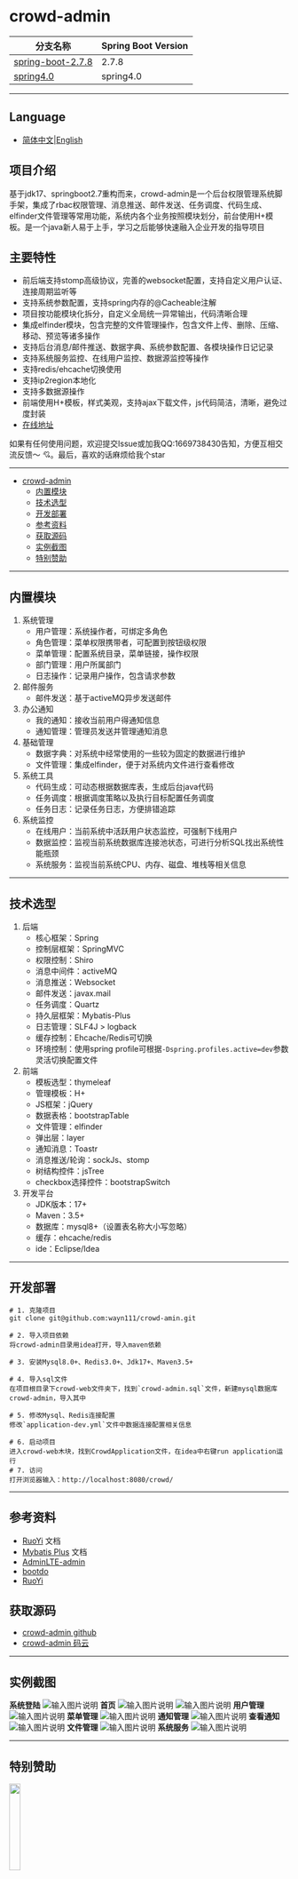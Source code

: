 # crowd-admin

| 分支名称                                                    | Spring Boot Version |
| ------------------------------------------------------------ | ------------------- |
| [spring-boot-2.7.8](https://github.com/wayn111/crowd-admin) | 2.7.8      |
| [spring4.0](https://github.com/wayn111/crowd-admin/tree/spring4.0) | spring4.0

---

## Language

- [简体中文](README.md)|[English](README_en.md)

## 项目介绍

基于jdk17、springboot2.7重构而来，crowd-admin是一个后台权限管理系统脚手架，集成了rbac权限管理、消息推送、邮件发送、任务调度、代码生成、elfinder文件管理等常用功能，系统内各个业务按照模块划分，前台使用H+模板。是一个java新人易于上手，学习之后能够快速融入企业开发的指导项目

## 主要特性

- 前后端支持stomp高级协议，完善的websocket配置，支持自定义用户认证、连接周期监听等
- 支持系统参数配置，支持spring内存的@Cacheable注解
- 项目按功能模块化拆分，自定义全局统一异常输出，代码清晰合理
- 集成elfinder模块，包含完整的文件管理操作，包含文件上传、删除、压缩、移动、预览等诸多操作
- 支持后台消息/邮件推送、数据字典、系统参数配置、各模块操作日记记录
- 支持系统服务监控、在线用户监控、数据源监控等操作
- 支持redis/ehcache切换使用
- 支持ip2region本地化
- 支持多数据源操作
- 前端使用H+模板，样式美观，支持ajax下载文件，js代码简洁，清晰，避免过度封装
- [在线地址](http://121.4.124.33/crowd/)

如果有任何使用问题，欢迎提交Issue或加我QQ:1669738430告知，方便互相交流反馈～ 💘。最后，喜欢的话麻烦给我个star

---

- [crowd-admin](#crowd-admin)
  - [内置模块](#内置模块)
  - [技术选型](#技术选型)
  - [开发部署](#开发部署)
  - [参考资料](#参考资料)
  - [获取源码](#获取源码)
  - [实例截图](#实例截图)
  - [特别赞助](#特别赞助)

---

## 内置模块

1. 系统管理
    - 用户管理：系统操作者，可绑定多角色
    - 角色管理：菜单权限携带者，可配置到按钮级权限
    - 菜单管理：配置系统目录，菜单链接，操作权限
    - 部门管理：用户所属部门
    - 日志操作：记录用户操作，包含请求参数
2. 邮件服务
    - 邮件发送：基于activeMQ异步发送邮件
3. 办公通知
    - 我的通知：接收当前用户得通知信息
    - 通知管理：管理员发送并管理通知消息
4. 基础管理
    - 数据字典：对系统中经常使用的一些较为固定的数据进行维护
    - 文件管理：集成elfinder，便于对系统内文件进行查看修改
5. 系统工具
    - 代码生成：可动态根据数据库表，生成后台java代码
    - 任务调度：根据调度策略以及执行目标配置任务调度
    - 任务日志：记录任务日志，方便排错追踪
6. 系统监控
    - 在线用户：当前系统中活跃用户状态监控，可强制下线用户
    - 数据监控：监视当前系统数据库连接池状态，可进行分析SQL找出系统性能瓶颈
    - 系统服务：监视当前系统CPU、内存、磁盘、堆栈等相关信息

---

## 技术选型

1. 后端
    - 核心框架：Spring
    - 控制层框架：SpringMVC
    - 权限控制：Shiro
    - 消息中间件：activeMQ
    - 消息推送：Websocket
    - 邮件发送：javax.mail
    - 任务调度：Quartz
    - 持久层框架：Mybatis-Plus
    - 日志管理：SLF4J > logback
    - 缓存控制：Ehcache/Redis可切换
    - 环境控制：使用spring profile可根据`-Dspring.profiles.active=dev`参数灵活切换配置文件
2. 前端
    - 模板选型：thymeleaf
    - 管理模板：H+
    - JS框架：jQuery
    - 数据表格：bootstrapTable
    - 文件管理：elfinder
    - 弹出层：layer
    - 通知消息：Toastr
    - 消息推送/轮询：sockJs、stomp
    - 树结构控件：jsTree
    - checkbox选择控件：bootstrapSwitch
3. 开发平台
    - JDK版本：17+
    - Maven：3.5+
    - 数据库：mysql8+（设置表名称大小写忽略）
    - 缓存：ehcache/redis
    - ide：Eclipse/Idea

---

## 开发部署

```
# 1. 克隆项目
git clone git@github.com:wayn111/crowd-amin.git

# 2. 导入项目依赖
将crowd-admin目录用idea打开，导入maven依赖

# 3. 安装Mysql8.0+、Redis3.0+、Jdk17+、Maven3.5+

# 4. 导入sql文件
在项目根目录下crowd-web文件夹下，找到`crowd-admin.sql`文件，新建mysql数据库crowd-admin，导入其中

# 5. 修改Mysql、Redis连接配置
修改`application-dev.yml`文件中数据连接配置相关信息

# 6. 启动项目
进入crowd-web木块，找到CrowdApplication文件，在idea中右键run application运行
# 7. 访问
打开浏览器输入：http://localhost:8080/crowd/
```
---

## 参考资料

- [RuoYi](http://doc.ruoyi.vip/) 文档
- [Mybatis Plus](https://mp.baomidou.com/guide) 文档
- [AdminLTE-admin](https://gitee.com/zhougaojun/KangarooAdmin/tree/master)
- [bootdo](https://gitee.com/lcg0124/bootdo)
- [RuoYi](https://gitee.com/y_project/RuoYi)


## 获取源码

- [crowd-admin github](https://github.com/wayn111/crowd-admin)
- [crowd-admin 码云](https://gitee.com/wayn111/crowdfounding)

---

## 实例截图

__系统登陆__
![输入图片说明](./crowd-web/crowd-img/系统登陆.png "系统登陆.png")
__首页__
![输入图片说明](./crowd-web/crowd-img/首页1.png "首页1.png")
![输入图片说明](./crowd-web/crowd-img/首页2.png "首页2.png")
__用户管理__
![输入图片说明](./crowd-web/crowd-img/用户管理.png "用户管理.png")
__菜单管理__
![输入图片说明](./crowd-web/crowd-img/菜单管理.png "菜单管理.png")
__通知管理__
![输入图片说明](./crowd-web/crowd-img/通知管理.png "通知管理.png")
__查看通知__
![输入图片说明](./crowd-web/crowd-img/查看通知.png "查看通知.png")
__文件管理__
![输入图片说明](./crowd-web/crowd-img/文件管理.png "文件管理.png")
__系统服务__
![输入图片说明](./crowd-web/crowd-img/系统服务.jpg "系统服务.jpg")

---

## 特别赞助

<a href="https://www.jetbrains.com/" target="_blank">
<img src="./crowd-web/crowd-img/jetbrains-training-partner.svg" width="20%" alt=""></a>
